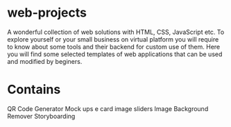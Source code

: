# web-projects
A wonderful collection of web solutions with HTML, CSS, JavaScript etc. To explore yourself or your small business on virtual platform you will require to know about some tools and their backend for custom use of them. Here you will find some selected templates of web applications that can be used and modified by beginers.

# Contains
QR Code Generator 
Mock ups
e card
image sliders
Image Background Remover
Storyboarding
